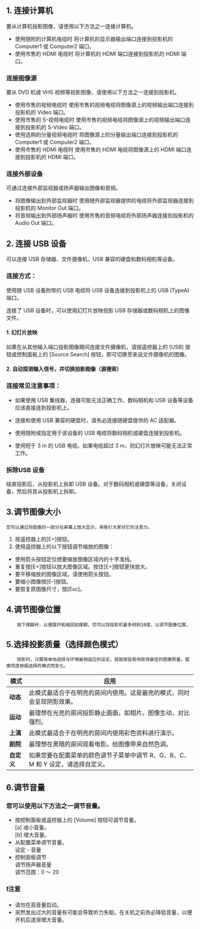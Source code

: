 ## 1. 连接计算机
要从计算机投影图像，请使用以下方法之一连接计算机。
- 使用随附的计算机电缆时
  将计算机的显示器输出端口连接到投影机的 Computer1 或 Computer2 端口。
- 使用市售的 HDMI 电缆时
  将计算机的 HDMI 端口连接到投影机的 HDMI 端口。
### 连接图像源
要从 DVD 机或 VHS 视频等投影图像，请使用以下方法之一连接到投影机。
- 使用市售的视频电缆时
  使用市售的视频电缆将图像源上的视频输出端口连接到投影机的 Video 端口。
- 使用市售的 S-视频电缆时
  使用市售的视频电缆将图像源上的视频输出端口连接到投影机的 S-Video 端口。
- 使用选购的分量视频电缆时
  将图像源上的分量输出端口连接到投影机的 Computer1 或 Computer2 端口。
- 使用市售的 HDMI 电缆时
  使用市售的 HDMI 电缆将图像源上的 HDMI 端口连接到投影机的 HDMI 端口。
### 连接外部设备
可通过连接外部监视器或扬声器输出图像和音频。
- 将图像输出到外部监视器时
  使用随外部监视器提供的电缆将外部监视器连接到投影机的 Monitor Out 端口。
- 将音频输出到外部扬声器时
  使用市售的音频电缆将外部扬声器连接到投影机的 Audio Out 端口。

## 2. 连接 USB 设备

可以连接 USB 存储器、文件摄像机、USB 兼容的硬盘和数码相机等设备。



### 连接方式：

使用随 USB 设备附带的 USB 电缆将 USB 设备连接到投影机上的 USB (TypeA) 端口。

连接了 USB 设备时，可以使用幻灯片放映投影 USB 存储器或数码相机上的图像文件。

#### 1. **幻灯片放映**

如果在从其他输入端口投影图像期间连接文件摄像机，请按遥控器上的 [USB] 按钮或控制面板上的 [Source Search] 按钮，即可切换至来自文件摄像机的图像。

#### 2. **自动探测输入信号，并切换投影图像（源搜索）**

[^注意：]: 在投影来自 USB 设备的图像时，如果要连接音频输出设备，请将它连接到 Audio2 端口。



### 连接常见注意事项：

* 如果使用 USB 集线器，连接可能无法正确工作。数码相机和 USB 设备等设备应该直接连到投影机上。

* 连接和使用 USB 兼容的硬盘时，请务必连接随硬盘提供的 AC 适配器。

* 使用随附或指定用于该设备的 USB 电缆将数码相机或硬盘连接到投影机。

* 使用短于 3 m 的 USB 电缆。如果电缆超过 3 m，则幻灯片放映可能无法正常工作。


### 拆除USB 设备

结束投影后，从投影机上拆卸 USB 设备。对于数码相机或硬盘等设备，关闭设备，然后将其从投影机上拆卸。

## 3.调节图像大小

```
您可以通过将图像的一部分在屏幕上放大显示，来吸引大家对它的注意力。
```
1. 按遥控器上的[E+]按钮。
2. 使用遥控器上的以下按钮调节缩放的图像：
  * 使用箭头按钮定位想要缩放图像区域内的十字准线。
  * 重复按[E+]按钮以放大图像区域。按住[E+]按钮更快放大。
  * 要平移缩放的图像区域，请使用箭头按钮。
  * 要缩小图像按[E-]按钮。
  * 要恢复原图像尺寸，按[Esc]。

## 4.调节图像位置
```
    按下撑脚杆，以便展开和缩回前撑脚。您可以将投影机最多倾斜10度，以调节图像位置。
```

## 5.选择投影质量（选择颜色模式）
```
    投影时，只需简单地选择与环境最相适应的设定，就能很容易地获得最佳的图像质量。图像亮度根据选择的模式而变化。
```

| **模式** |   **应用**   |
| -------- |-------------|
| **动态** | 此模式最适合于在明亮的房间内使用。这是最亮的模式，同时会呈现阴影效果。|
| **运动** | 最理想在光亮的房间投影静止画面，如相片。图像生动，对比强烈。|
| **上演** | 此模式最适合于在明亮的房间内使用彩色资料进行演示。|
| **剧院** | 最理想在黑暗的房间观看电影。给图像带来自然色调。 |
|**自定义** | 如果您要在配置菜单的颜色调节子菜单中调节 R、G、B、C、M 和 Y 设定，请选择自定义。 |

## 6.调节音量
### 您可以使用以下方法之一调节音量。
+ 按控制面板或遥控器上的 [Volume] 按钮可调节音量。  
	[a] 减小音量。   
	[b] 增大音量。
+ 从配置菜单调节音量。   
	设定 - 音量
+	控制面板调节   
	调节扬声器音量   
	调节范围：0 ～ 20
	
	
###   ❗️注意
+ 请勿在高音量启动。
+ 突然发出过大的音量有可能会导致听力失聪。在关机之前务必降低音量，以便开机后逐渐增大音量。